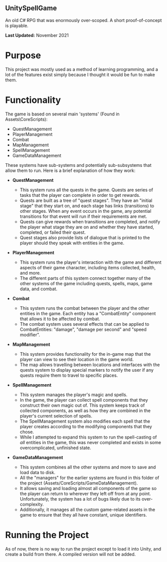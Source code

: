 ## UnitySpellGame
An old C# RPG that was enormously over-scoped. A short proof-of-concept is playable.

**Last Updated:** November 2021

# Purpose
This project was mostly used as a method of learning programming, and a lot of the features exist simply because I thought it would be fun to make them.

# Functionality
The game is based on several main 'systems' (Found in Assets\CoreScripts):
- QuestManagement
- PlayerManagement
- Combat
- MapManagement
- SpellManagement
- GameDataManagement

These systems have sub-systems and potentially sub-subsystems that allow them to run. Here is a brief explanation of how they work:

- **QuestManagement**
  * This system runs all the quests in the game. Quests are series of tasks that the player can complete in order to get rewards.
  * Quests are built as a tree of "quest stages". They have an "initial stage" that they start on, and each stage has links (transitions) to other stages. When any event occurs in the game, any potential transitions for that event will run if their requirements are met.
  * Quests can give rewards when transitions are completed, and notify the player what stage they are on and whether they have started, completed, or failed their quest.
  * Quest stages also provide lists of dialogue that is printed to the player should they speak with entities in the game.

- **PlayerManagement**
  * This system runs the player's interaction with the game and different aspects of their game character, including items collected, health, and more.
  * The different parts of this system connect together many of the other systems of the game including quests, spells, maps, game data, and combat.

- **Combat**
  * This system runs the combat between the player and the other entities in the game. Each entity has a "CombatEntity" component that allows it to be affected by combat.
  * The combat system uses several effects that can be applied to CombatEntities: "damage", "damage per second" and "speed modifier".

- **MapManagement**
  * This system provides functionality for the in-game map that the player can view to see their location in the game world.
  * The map allows travelling between locations and interfaces with the quests system to display special markers to notify the user if any quests require them to travel to specific places.

- **SpellManagement**
  * This system manages the player's magic and spells.
  * In the game, the player can collect spell components that they construct their own magic out of. This system keeps track of collected components, as well as how they are combined in the player's current selection of spells.
  * The SpellManagement system also modifies each spell that the player creates according to the modifying components that they chose.
  * While I attempted to expand this system to run the spell-casting of *all* entities in the game, this was never completed and exists in some overcomplicated, unfinished state.

- **GameDataManagement**
  * This system combines all the other systems and more to save and load data to disk.
  * All the "managers" for the earlier systems are found in this folder of the project (Assets/CoreScripts/GameDataManagement).
  * It allows saving and loading almost all components of the game so the player can return to wherever they left off from at any point. Unfortunately, the system has a lot of bugs likely due to its over-complexity.
  * Additionally, it manages all the custom game-related assets in the game to ensure that they all have constant, unique identifiers.

# Running the Project
As of now, there is no way to run the project except to load it into Unity, and create a build from there. A compiled version will not be added.
